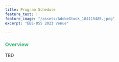 ```yaml
---
title: Program Schedule
feature_text: |
feature_image: "/assets/AdobeStock_184115485.jpeg"
excerpt: "EEE-OSS 2023 Venue"

---
```

<!-- <small>Talk 20 mins, QA 5 mins.</small> -->

### <font color="MediumSeaGreen">Overview</font>

TBD

<!-- {% include table-program.html %} -->

<br>
